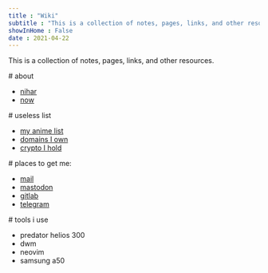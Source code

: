 ```yaml
---
title : "Wiki"
subtitle : "This is a collection of notes, pages, links, and other resources."
showInHome : False
date : 2021-04-22
---
```



This is a collection of notes, pages, links, and other resources.

\# about

* [nihar](/nihar.html)
* [now](/now.html)

\# useless list

* [my anime list](/anime.html)
* [domains I own](/domain.html)
* [crypto I hold](/crypto.html)

\# places to get me:

* [mail](mailto:mail@nihars.com)
* [mastodon](https://linuxrocks.online/@nihar)
* [gitlab](https://github.com/niharokz)
* [telegram](https://t.me/niharokz)

\# tools i use

* predator helios 300
* dwm
* neovim 
* samsung a50 
